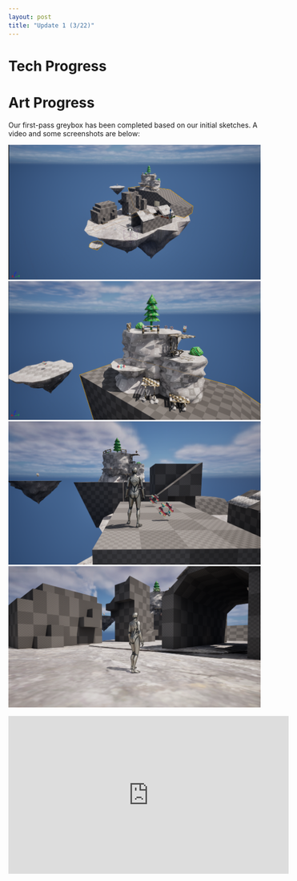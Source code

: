 ```yaml
---
layout: post
title: "Update 1 (3/22)"
---
```


# Tech Progress


# Art Progress
Our first-pass greybox has been completed based on our initial
sketches. A video and some screenshots are below:

![greybox1.png](greybox1.png)
![greybox2.png](greybox2.png)
![greybox3.png](greybox3.png)
![greybox4.png](greybox4.png)
<iframe
width="560" height="315"
src="https://www.youtube.com/embed/pS-AX_0u6w4?si=JtgAO6mXH1kbKZln"
title="YouTube video player" frameborder="0"
allow="accelerometer; autoplay; clipboard-write; encrypted-media;
gyroscope; picture-in-picture; web-share"
referrerpolicy="strict-origin-when-cross-origin" allowfullscreen>
</iframe>

